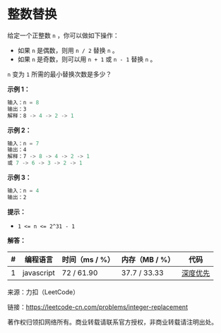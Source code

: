 # 整数替换

给定一个正整数 `n` ，你可以做如下操作：

- 如果 `n` 是偶数，则用 `n / 2` 替换 `n` 。
- 如果 `n` 是奇数，则可以用 `n + 1` 或 `n - 1` 替换 `n` 。

`n` 变为 `1` 所需的最小替换次数是多少？

**示例 1：**

``` javascript
输入：n = 8
输出：3
解释：8 -> 4 -> 2 -> 1
```

**示例 2：**

``` javascript
输入：n = 7
输出：4
解释：7 -> 8 -> 4 -> 2 -> 1
或 7 -> 6 -> 3 -> 2 -> 1
```

**示例 3：**

``` javascript
输入：n = 4
输出：2
```

**提示：**

- `1 <= n <= 2^31 - 1`

**解答：**

**#**|**编程语言**|**时间（ms / %）**|**内存（MB / %）**|**代码**
--|--|--|--|--
1|javascript|72 / 61.90|37.7 / 33.33|[深度优先](./javascript/ac_v1.js)

来源：力扣（LeetCode）

链接：https://leetcode-cn.com/problems/integer-replacement

著作权归领扣网络所有。商业转载请联系官方授权，非商业转载请注明出处。
